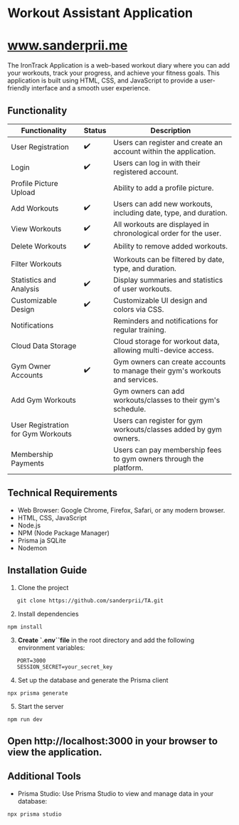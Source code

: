 # Workout Assistant Application

# www.sanderprii.me

The IronTrack Application is a web-based workout diary where you can add your workouts, track your progress, and achieve your fitness goals. This application is built using HTML, CSS, and JavaScript to provide a user-friendly interface and a smooth user experience.
## Functionality

| Functionality           | Status      | Description                                                                 |
|----------------------------|-------------|-----------------------------------------------------------------------------|
| User Registration         |:heavy_check_mark: | Users can register and create an account within the application.                      |
| Login            |  :heavy_check_mark: | Users can log in with their registered account.                       |
| Profile Picture Upload    |    | Ability to add a profile picture.                                             |
| Add Workouts     |     :heavy_check_mark:   | Users can add new workouts, including date, type, and duration.               |
| View Workouts    |    :heavy_check_mark:    | All workouts are displayed in chronological order for the user.           |
| Delete Workouts    | :heavy_check_mark: | Ability to remove added workouts.                                    |
| Filter Workouts  |      | Workouts can be filtered by date, type, and duration.           |
| Statistics and Analysis      |    :heavy_check_mark:   | Display summaries and statistics of user workouts.                |
| Customizable Design         |    :heavy_check_mark:   | Customizable UI design and colors via CSS.                  |
| Notifications          |      | Reminders and notifications for regular training.                   |
| Cloud Data Storage |      | Cloud storage for workout data, allowing multi-device access. |
| Gym Owner Accounts           |      :heavy_check_mark:      | Gym owners can create accounts to manage their gym's workouts and services. |
| Add Gym Workouts             |                | Gym owners can add workouts/classes to their gym's schedule.                |
| User Registration for Gym Workouts |                | Users can register for gym workouts/classes added by gym owners.            |
| Membership Payments          |                | Users can pay membership fees to gym owners through the platform.           |


## Technical Requirements

- Web Browser: Google Chrome, Firefox, Safari, or any modern browser.
- HTML, CSS, JavaScript
- Node.js
- NPM (Node Package Manager)
- Prisma ja SQLite
- Nodemon

## Installation Guide

1. Clone the project

```
   git clone https://github.com/sanderprii/TA.git
```
2. Install dependencies
```
npm install
```
3. **Create `.env``file** in the root directory and add the following environment variables:
 ```plaintext
    PORT=3000
    SESSION_SECRET=your_secret_key
 ```

4. Set up the database and generate the Prisma client
```
npx prisma generate
```

5. Start the server
```
npm run dev
```
## Open http://localhost:3000 in your browser to view the application.

## Additional Tools

- Prisma Studio: Use Prisma Studio to view and manage data in your database:
```
npx prisma studio
```